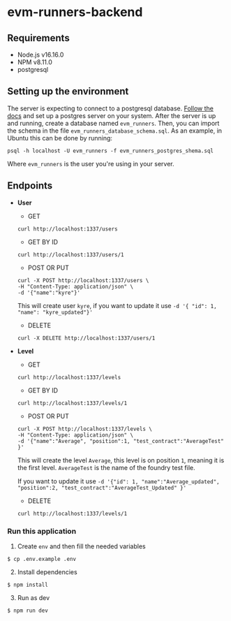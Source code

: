 # evm-runners-backend

## Requirements

- Node.js v16.16.0
- NPM v8.11.0
- postgresql

## Setting up the environment

The server is expecting to connect to a postgresql database. 
[Follow the docs](https://www.postgresql.org/docs/) and set up a postgres server on your system.
After the server is up and running, create a database named `evm_runners`.
Then, you can import the schema in the file `evm_runners_database_schema.sql`.
As an example, in Ubuntu this can be done by running:

```
psql -h localhost -U evm_runners -f evm_runners_postgres_shema.sql
```
Where `evm_runners` is the user you're using in your server.

## Endpoints

- <b>User</b>
    - GET

     ```
     curl http://localhost:1337/users
     ```

    - GET BY ID

     ```
     curl http://localhost:1337/users/1
     ```

    - POST OR PUT

     ```
     curl -X POST http://localhost:1337/users \
     -H "Content-Type: application/json" \
     -d '{"name":"kyre"}' 
     ```

     This will create user `kyre`, if you want to update it use `-d '{ "id": 1, "name": "kyre_updated"}'`

    - DELETE

     ```
     curl -X DELETE http://localhost:1337/users/1
     ```

- <b>Level</b>
    - GET

     ```
     curl http://localhost:1337/levels
     ```

    - GET BY ID

     ```
     curl http://localhost:1337/levels/1
     ```

    - POST OR PUT

     ```
     curl -X POST http://localhost:1337/levels \
     -H "Content-Type: application/json" \
     -d '{"name":"Average", "position":1, "test_contract":"AverageTest" }' 
     ```
     This will create the level `Average`, this level is on position  `1`, meaning it is the first level. `AverageTest` is the name of the foundry test file.
     
     If you want to update it use `-d '{"id": 1, "name":"Average_updated", "position":2, "test_contract":"AverageTest_Updated" }' `

    - DELETE

     ```
     curl http://localhost:1337/levels/1
     ```

### Run this application

1. Create `env` and then fill the needed variables

```
$ cp .env.example .env
```

2. Install dependencies

```
$ npm install
```

3. Run as dev

```
$ npm run dev
```